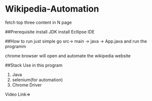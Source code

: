 # Wikipedia-Automation
fetch top three content in N page


##Prerequisite
install JDK
install Ecllipse IDE


##How to run
just simple go src-> main -> java -> App.java and run the programm

chrome browser will open and automate the wikipedia website

##Stack Use in this program
1. Java
2. selenium(for automation)
3. Chrome Driver


Video Link=> 

